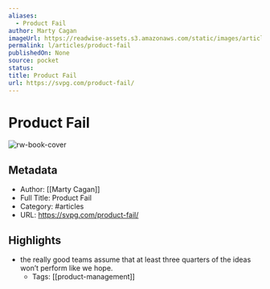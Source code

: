 ```yaml
---
aliases:
  - Product Fail
author: Marty Cagan
imageUrl: https://readwise-assets.s3.amazonaws.com/static/images/article0.00998d930354.png
permalink: l/articles/product-fail
publishedOn: None
source: pocket
status: 
title: Product Fail
url: https://svpg.com/product-fail/
---
```

# Product Fail

![rw-book-cover](https://readwise-assets.s3.amazonaws.com/static/images/article0.00998d930354.png)

## Metadata

- Author: [[Marty Cagan]]
- Full Title: Product Fail
- Category: #articles
- URL: https://svpg.com/product-fail/

## Highlights

- the really good teams assume that at least three quarters of the ideas won’t perform like we hope.
    - Tags: [[product-management]]

